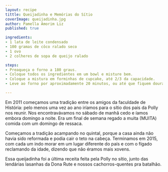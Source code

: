 ```yaml
---
layout: recipe
tittle: Queijadinha e Memórias do Sítio  
coverImage: queijadinha.jpg  
author: Pamella Amorim Liz
published: true 

ingredients:  
- 1 lata de leite condensado  
- 100 gramas de côco ralado seco  
- 1 ovo  
- 2 colheres de sopa de queijo ralado  

steps:
- Preaqueça o forno a 180 graus.  
- Coloque todos os ingredientes em um bowl e misture bem.  
- Coloque a mistura em forminhas de cupcake, até 2/3 da capacidade.
- Leve ao forno por aproximadamente 20 minutos, ou até que fiquem dourados.

---
```


Em 2011 começamos uma tradição entre os amigos da faculdade de História: pelo menos uma vez ao ano iríamos para o sítio dos pais da Polly nos reunir. Nos encontravávamos no sábado de manhã cedo e íamos embora domingo a noite. Era um final de semana regado a muita (MUITA) comida com um domingo de ressaca.

Começamos a tradição acampando no quintal, porque a casa ainda não havia sido reformada e podia cair o teto na cabeça. Terminamos em 2015, com cada um indo morar em um lugar diferente do país e com o fígado reclamando da idade, dizendo que não éramos mais xovens.

Essa queijadinha foi a última receita feita pela Polly no sítio, junto das lendárias lasanhas da Dona Rute e nossos cachorros-quentes pra batalhão.
